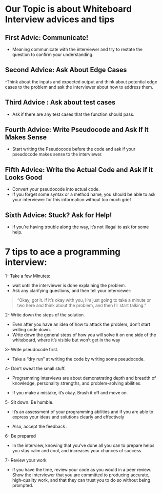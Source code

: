 # Our Topic is about Whiteboard Interview advices and tips

## First Advic: Communicate!

- Meaning communicate with the interviewer and try to restate the question to confirm your understanding.

## Second Advice: Ask About Edge Cases

-Think about the inputs and expected output and think about potential edge cases to the problem and ask the interviewer about how to address them.

## Third Advice : Ask about test cases

- Ask if there are any test cases that the function should pass.

## Fourth Advice: Write Pseudocode and Ask If It Makes Sense

- Start writing the Pseudocode before the code and ask if your pseudocode makes sense to the interviewer.

## Fifth Advice: Write the Actual Code and Ask if it Looks Good

- Convert your pseudocode into actual code.
- If you forget some syntax or a method name, you should be able to ask your interviewer for this information without too much grief

## Sixth Advice: Stuck? Ask for Help!

- If you’re having trouble along the way, it’s not illegal to ask for some help. 

# 7 tips to ace a programming interview:

1- Take a few Minutes:

- wait until the interviewer is done explaining the problem.
- Ask any clarifying questions, and then tell your interviewer:

> “Okay, got it. If it’s okay with you, I’m just going to take a minute or two here and think about the problem, and then I’ll start talking.”

2- Write down the steps of the solution.

- Even after you have an idea of how to attack the problem, don’t start writing code down.
- Write down the general steps of how you will solve it on one side of the whiteboard, where it’s visible but won’t get in the way

3- Write pseudocode first.

- Take a “dry run” at writing the code by writing some pseudocode.

4- Don’t sweat the small stuff.

- Programming interviews are about demonstrating depth and breadth of knowledge, personality strengths, and problem-solving abilities. 

- If you make a mistake, it’s okay. Brush it off and move on.

5- Sit down. Be humble.

- It’s an assessment of your programming abilities and if you are able to express your ideas and solutions clearly and effectively

- Also, accept the feedback .

6- Be prepared

- In the interview, knowing that you’ve done all you can to prepare helps you stay calm and cool, and increases your chances of success.

7- Review your work

- if you have the time, review your code as you would in a peer review. Show the interviewer that you are committed to producing accurate, high-quality work, and that they can trust you to do so without being prompted.
